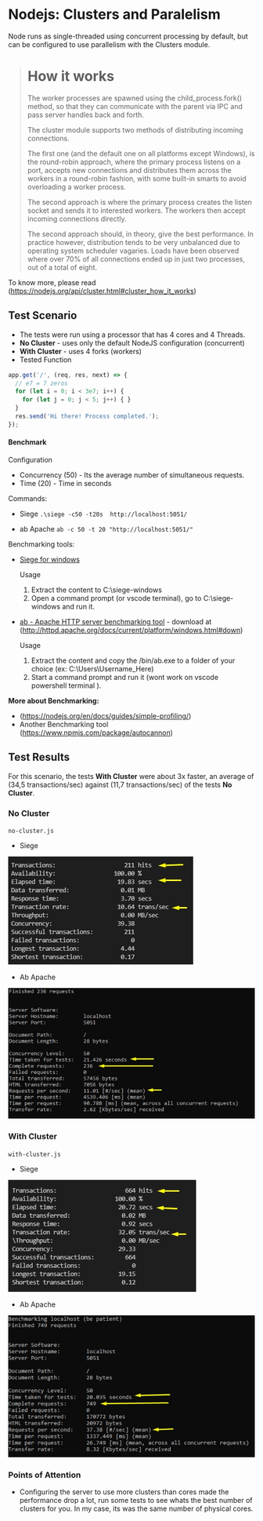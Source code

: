 # Nodejs: Clusters and Paralelism

Node runs as single-threaded using concurrent processing by default, but can be configured to use parallelism with the Clusters module.


> # How it works
>
> The worker processes are spawned using the child_process.fork() method, so that they can communicate with the parent via IPC and pass server handles back and forth.
>
> The cluster module supports two methods of distributing incoming connections.
>
> The first one (and the default one on all platforms except Windows), is the round-robin approach, where the primary process listens on a port, accepts new connections and distributes them across the workers in a round-robin fashion, with some built-in smarts to avoid overloading a worker process.
>
> The second approach is where the primary process creates the listen socket and sends it to interested workers. The workers then accept incoming connections directly.
>
> The second approach should, in theory, give the best performance. In practice however, distribution tends to be very unbalanced due to operating system scheduler vagaries. Loads have been observed where over 70% of all connections ended up in just two processes, out of a total of eight.

To know more, please read (https://nodejs.org/api/cluster.html#cluster_how_it_works)


## Test Scenario

- The tests were run using a processor that has 4 cores and 4 Threads.
- **No Cluster** - uses only the default NodeJS configuration (concurrent)
- **With Cluster** - uses 4 forks (workers)
- Tested Function

```javascript
app.get('/', (req, res, next) => {
  // e7 = 7 zeros
  for (let i = 0; i < 3e7; i++) {
    for (let j = 0; j < 5; j++) { }
  }
  res.send('Hi there! Process completed.');
});
```

#### Benchmark

Configuration

- Concurrency (50) - Its the average number of simultaneous requests.
- Time (20) - Time in seconds 

Commands:

- Siege
`.\siege -c50 -t20s  http://localhost:5051/`

- ab Apache
`ab -c 50 -t 20 "http://localhost:5051/"`
 
Benchmarking tools:

- [Siege for windows](https://github.com/ewwink/siege-windows) 

    Usage
  1. Extract the content to C:\siege-windows
  2. Open a command prompt (or vscode terminal), go to C:\siege-windows and run it.

- [ab - Apache HTTP server benchmarking tool](https://httpd.apache.org/docs/current/programs/ab.html) - download at (http://httpd.apache.org/docs/current/platform/windows.html#down)

    Usage
  1. Extract the content and copy the /bin/ab.exe to a folder of your choice (ex: C:\Users\Username_Here)
  2. Start a command prompt and run it (wont work on vscode powershell terminal ). 

**More about Benchmarking:**

- (https://nodejs.org/en/docs/guides/simple-profiling/)
- Another Benchmarking tool (https://www.npmjs.com/package/autocannon)

## Test Results

For this scenario, the tests **With Cluster** were about 3x faster, an average of (34,5 transactions/sec) against (11,7 transactions/sec) of the tests **No Cluster**.

### No Cluster

`no-cluster.js`

- Siege

![siege-no-cluster](/docs/siege-no-cluster.jpg)

- Ab Apache

![ab-no-cluster](/docs/ab-no-cluster.jpg)


### **With Cluster**

`with-cluster.js`

- Siege

![siege-with-cluster](/docs/siege-with-cluster.jpg)

- Ab Apache

![ab-with-cluster](/docs/ab-with-cluster.jpg)

### **Points of Attention**

- Configuring the server to use more clusters than cores made the performance drop a lot, run some tests to see whats the best number of clusters for you. In my case, its was the same number of physical cores. 

